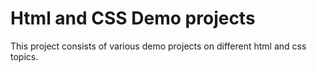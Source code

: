 # Html and CSS Demo projects
This project consists of various demo projects on different html and css topics.


